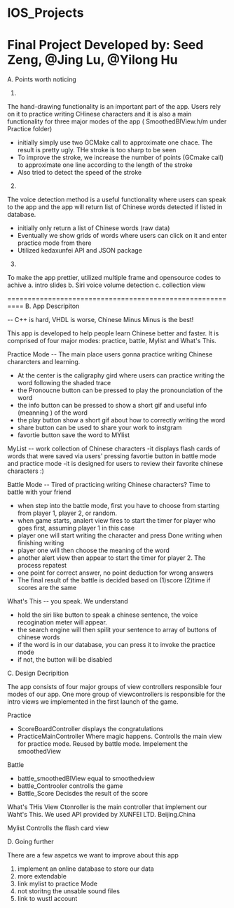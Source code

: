 # IOS_Projects
# Final Project Developed by: Seed Zeng, @Jing Lu, @Yilong Hu

A. Points worth noticing 

1. 

The hand-drawing functionality is an important part of the app. Users rely on it to practice writing CHinese characters and it is also a main
functionality for three major modes of the app ( SmoothedBIView.h/m under Practice folder)
- initially simply use two GCMake call to approximate one chace. The result is pretty ugly. THe stroke is too sharp to be seen
- To improve the stroke, we increase the number of points (GCmake call) to approximate one line according to the length of the stroke
- Also tried to detect the speed of the stroke

2. 

The voice detection method is a useful functionality where users can speak to the app and the app will return list of Chinese words detected if listed in database. 
- initially only return a list of Chinese words (raw data)
- Eventually we show grids of words where users can click on it and enter practice mode from there
- Utilized kedaxunfei API and JSON package

3.

To make the app prettier, utilized multiple frame and opensource codes to achive
a. intro slides
b. Siri voice volume detection
c. collection view


==========================================================
B. App Descripiton

-- C++ is hard, VHDL is worse, Chinese Minus Minus is the best!

This app is developed to help people learn Chinese better and faster. It is comprised of four major modes: practice, battle, Mylist and What's This.

Practice Mode
-- The main place users gonna practice writing Chinese chararcters and learning. 
- At the center is the caligraphy gird where users can practice writing the word following the shaded trace
- the Pronoucne button can be pressed to play the pronounciation of the word
- the info button can be pressed to show a short gif and useful info (meanning ) of the word
- the play button show a short gif about how to correctly writing the word
- share button can be used to share your work to instgram
- favortie button save the word to MYlist

MyList
-- work collection of Chinese characters
-it displays flash cards of words that were saved via users' pressing favortie button in battle mode and practice mode
-it is designed for users to review their favorite chinese characters :)

Battle Mode
-- Tired of practicing writing Chinese characters? Time to battle with your friend
- when step into the battle mode, first you have to choose from starting from player 1, player 2, or random.
- when game starts, analert view fires to start the timer for player who goes first, assuming player 1 in this case
- player one will start writing the character and press Done writing when finishing writing
- player one will then choose the meaning of the word
- another alert view then appear to start the timer for player 2. The process repatest
- one point for correct answer, no point deduction for wrong answers
- The final result of the battle is decided based on (1)score (2)time if scores are the same

What's This
-- you speak. We understand

- hold the siri like button to speak a chinese sentence, the voice recogination meter will appear.
- the search engine will then spilit your sentence to array of buttons of chinese words
- if the word is in our database, you can press it to invoke the practice mode
- if not, the button will be disabled




C. Design Decripition

The app consists of four major groups of view controllers responsible four modes of our app. One more group of viewcontrollers is responsible for the intro views we implemented in the first launch of the game.

Practice
- ScoreBoardController
displays the congratulations
- PracticeMainController
Where magic happens. Controlls the main view for practice mode. Reused by battle mode. Impelement the smoothedView

Battle
- battle_smoothedBIView 
equal to smoothedview
- battle_Controoler
controlls the game
- Battle_Score
Decisdes the result of the score

What's THis
View Ctonroller is the main controller that implement our Waht's This. We used API provided by XUNFEI LTD. Beijing.China


Mylist
Controlls the flash card view




D. Going further

There are a few aspetcs we want to improve about this app

1. implement an online database to store our data
2. more extendable
3. link mylist to practice Mode
4. not storitng the unsable sound files
5. link to wustl account
